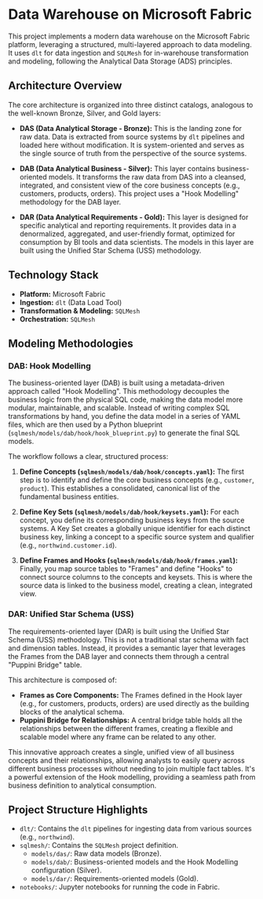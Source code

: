 # Data Warehouse on Microsoft Fabric

This project implements a modern data warehouse on the Microsoft Fabric platform, leveraging a structured, multi-layered approach to data modeling. It uses `dlt` for data ingestion and `SQLMesh` for in-warehouse transformation and modeling, following the Analytical Data Storage (ADS) principles.

## Architecture Overview

The core architecture is organized into three distinct catalogs, analogous to the well-known Bronze, Silver, and Gold layers:

-   **DAS (Data Analytical Storage - Bronze):** This is the landing zone for raw data. Data is extracted from source systems by `dlt` pipelines and loaded here without modification. It is system-oriented and serves as the single source of truth from the perspective of the source systems.

-   **DAB (Data Analytical Business - Silver):** This layer contains business-oriented models. It transforms the raw data from DAS into a cleansed, integrated, and consistent view of the core business concepts (e.g., customers, products, orders). This project uses a "Hook Modelling" methodology for the DAB layer.

-   **DAR (Data Analytical Requirements - Gold):** This layer is designed for specific analytical and reporting requirements. It provides data in a denormalized, aggregated, and user-friendly format, optimized for consumption by BI tools and data scientists. The models in this layer are built using the Unified Star Schema (USS) methodology.

## Technology Stack

-   **Platform:** Microsoft Fabric
-   **Ingestion:** `dlt` (Data Load Tool)
-   **Transformation & Modeling:** `SQLMesh`
-   **Orchestration:** `SQLMesh`

## Modeling Methodologies

### DAB: Hook Modelling

The business-oriented layer (DAB) is built using a metadata-driven approach called "Hook Modelling". This methodology decouples the business logic from the physical SQL code, making the data model more modular, maintainable, and scalable. Instead of writing complex SQL transformations by hand, you define the data model in a series of YAML files, which are then used by a Python blueprint (`sqlmesh/models/dab/hook/hook_blueprint.py`) to generate the final SQL models.

The workflow follows a clear, structured process:

1.  **Define Concepts (`sqlmesh/models/dab/hook/concepts.yaml`):** The first step is to identify and define the core business concepts (e.g., `customer`, `product`). This establishes a consolidated, canonical list of the fundamental business entities.

2.  **Define Key Sets (`sqlmesh/models/dab/hook/keysets.yaml`):** For each concept, you define its corresponding business keys from the source systems. A Key Set creates a globally unique identifier for each distinct business key, linking a concept to a specific source system and qualifier (e.g., `northwind.customer.id`).

3.  **Define Frames and Hooks (`sqlmesh/models/dab/hook/frames.yaml`):** Finally, you map source tables to "Frames" and define "Hooks" to connect source columns to the concepts and keysets. This is where the source data is linked to the business model, creating a clean, integrated view.

### DAR: Unified Star Schema (USS)

The requirements-oriented layer (DAR) is built using the Unified Star Schema (USS) methodology. This is not a traditional star schema with fact and dimension tables. Instead, it provides a semantic layer that leverages the Frames from the DAB layer and connects them through a central "Puppini Bridge" table.

This architecture is composed of:

-   **Frames as Core Components:** The Frames defined in the Hook layer (e.g., for customers, products, orders) are used directly as the building blocks of the analytical schema.
-   **Puppini Bridge for Relationships:** A central bridge table holds all the relationships between the different frames, creating a flexible and scalable model where any frame can be related to any other.

This innovative approach creates a single, unified view of all business concepts and their relationships, allowing analysts to easily query across different business processes without needing to join multiple fact tables. It's a powerful extension of the Hook modelling, providing a seamless path from business definition to analytical consumption.

## Project Structure Highlights

-   `dlt/`: Contains the `dlt` pipelines for ingesting data from various sources (e.g., `northwind`).
-   `sqlmesh/`: Contains the `SQLMesh` project definition.
    -   `models/das/`: Raw data models (Bronze).
    -   `models/dab/`: Business-oriented models and the Hook Modelling configuration (Silver).
    -   `models/dar/`: Requirements-oriented models (Gold).
-   `notebooks/`: Jupyter notebooks for running the code in Fabric.
